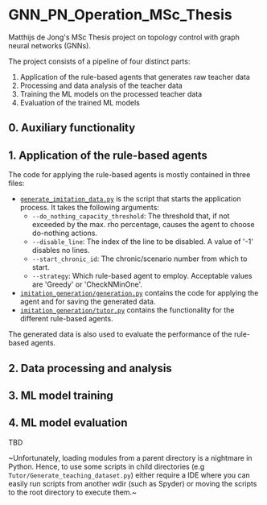 # GNN_PN_Operation_MSc_Thesis

Matthijs de Jong's MSc Thesis project on topology control with graph neural networks (GNNs).

The project consists of a pipeline of four distinct parts:
1. Application of the rule-based agents that generates raw teacher data
2. Processing and data analysis of the teacher data
3. Training the ML models on the processed teacher data
4. Evaluation of the trained ML models

## 0. Auxiliary functionality


## 1. Application of the rule-based agents

The code for applying the rule-based agents is mostly contained in three files:
- [`generate_imitation_data.py`](generate_imitation_data.py) is the script that starts the application process. It takes the following arguments:
  - `--do_nothing_capacity_threshold`: The threshold that, if not exceeded by the max. rho percentage, causes the agent to choose do-nothing actions.
  - `--disable_line`: The index of the line to be disabled. A value of '-1' disables no lines.
  - `--start_chronic_id`: The chronic/scenario number from which to start.
  - `--strategy`: Which rule-based agent to employ. Acceptable values are 'Greedy' or 'CheckNMinOne'.
- [`imitation_generation/generation.py`](imitation_generation/generation.py) contains the code for applying the agent and for saving the generated data. 
- [`imitation_generation/tutor.py`](imitation_generation/tutor.py) contains the functionality for the different rule-based agents. 

The generated data is also used to evaluate the performance of the rule-based agents.

## 2. Data processing and analysis


## 3. ML model training


## 4. ML model evaluation
TBD

~Unfortunately, loading modules from a parent directory is a nightmare in Python. Hence, to use some scripts in child directories (e.g `Tutor/Generate_teaching_dataset.py`) either require a IDE where you can easily run scripts from another wdir (such as Spyder) or moving the scripts to the root directory to execute them.~
